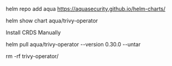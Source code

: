 helm repo add aqua https://aquasecurity.github.io/helm-charts/

helm show chart aqua/trivy-operator


Install CRDS Manually

helm pull aqua/trivy-operator --version 0.30.0 --untar

rm -rf trivy-operator/


